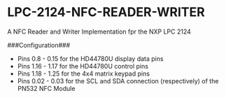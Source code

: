 # LPC-2124-NFC-READER-WRITER
A NFC Reader and Writer Implementation fpr the NXP LPC 2124

###Configuration###
- Pins 0.8 - 0.15 for the HD44780U display data pins
- Pins 1.16 - 1.17 for the HD44780U control pins
- Pins 1.18 - 1.25 for the 4x4 matrix keypad pins
- Pins 0.02 - 0.03 for the SCL and SDA connection (respectively) of the PN532 NFC Module
